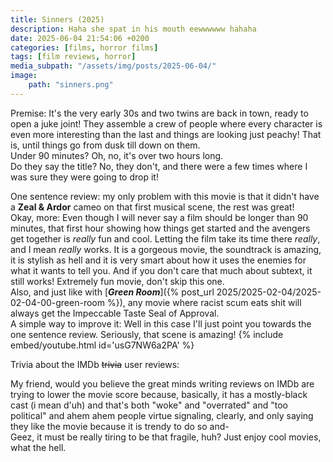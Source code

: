 ```yaml
---
title: Sinners (2025)
description: Haha she spat in his mouth eewwwwww hahaha
date: 2025-06-04 21:54:06 +0200
categories: [films, horror films]
tags: [film reviews, horror]
media_subpath: "/assets/img/posts/2025-06-04/"
image:
    path: "sinners.png"
---
```

<span class="reviewsection">Premise:</span> It's the very early 30s and two twins are back in town, ready to open a juke joint! They assemble a crew of people where every character is even more interesting than the last and things are looking just peachy! That is, until things go from dusk till down on them.<br/>
<span class="reviewsection">Under 90 minutes?</span> Oh, no, it's over two hours long.<br/>
<span class="reviewsection">Do they say the title?</span> No, they don't, and there were a few times where I was sure they were going to drop it!

<span class="reviewsection">One sentence review:</span> my only problem with this movie is that it didn't have a **Zeal & Ardor** cameo on that first musical scene, the rest was great!<br/>
<span class="reviewsection">Okay, more:</span> Even though I will never say a film should be longer than 90 minutes, that first hour showing how things get started and the avengers get together is *really* fun and cool. Letting the film take its time there *really*, and I mean *really* works. It is a gorgeous movie, the soundtrack is amazing, it is stylish as hell and it is very smart about how it uses the enemies for what it wants to tell you. And if you don't care that much about subtext, it still works! Extremely fun movie, don't skip this one.<br/>Also, and just like with [***Green Room***]({% post_url 2025/2025-02-04/2025-02-04-00-green-room %}), any movie where racist scum eats shit will always get the Impeccable Taste Seal of Approval.<br/>
<span class="reviewsection">A simple way to improve it:</span> Well in this case I'll just point you towards the one sentence review. Seriously, that scene is amazing!
{% include embed/youtube.html id='usG7NW6a2PA' %}

<span class="reviewsection">Trivia about the IMDb ~~trivia~~ user reviews:</span>

My friend, would you believe the great minds writing reviews on IMDb are trying to lower the movie score because, basically, it has a mostly-black cast (i mean d'uh) and that's both "woke" and "overrated" and "too political" and ahem ahem people virtue signaling, clearly, and only saying they like the movie because it is trendy to do so and-<br/>Geez, it must be really tiring to be that fragile, huh? Just enjoy cool movies, what the hell.
